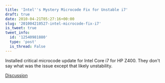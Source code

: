 ```yaml
---
title: 'Intel''s Mystery Microcode Fix for Unstable i7'
draft: true
date: 2010-04-21T05:27:16+00:00
slug: '201004210527-intel-microcode-fix-i7'
is_tweet: true
tweet_info:
  id: '12540981880'
  type: 'post'
  is_thread: False
---
```




Installed critical microcode update for Intel Core i7 for HP Z400. They don't say what was the issue except that likely unstability.

[Discussion](https://x.com/sytelus/status/12540981880)
